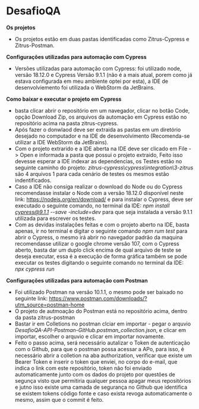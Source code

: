 # DesafioQA
**Os projetos**
- Os projetos estão em duas pastas identificadas como Zitrus-Cypress e Zitrus-Postman.

**Configurações utilizadas para automação com Cypress**

- Versões utilizadas para automação com Cypress: foi utilizado node, versão 18.12.0 e Cypress Versão 9.1.1 (não é a mais atual, porem como já estava configurada em meu ambiente optei por esta), a IDE de desenvolviemento foi utilizada o WebStorm da JetBrains.

**Como baixar e executar o projeto em Cypress**
- basta clicar abrir o repositório em um navegador, clicar no botão Code, opção Download Zip, os arquivos da automação em Cypress estão no repositório acima na pasta zitrus-cypress.
- Após fazer o donwlaod deve ser extraida as pastas em um diretório desejado no computador e na IDE de desenvolvimento (Recomenda-se utilizar a IDE WebStorm da JetBrains).
- Com o projeto extrarido e a IDE aberta na IDE deve ser clicado em File -> Open e informada a pasta que possui o projeto extraido, Feito isso devesse esperar a IDE indexar as dependencias, os Testes estão no seguinte caminho do projeto: *zitrus-cypress\cypress\integration\3-zitrus* são 4 arquivos 1 para cada cenário de testes os mesmos estão indentificados.
- Caso a IDE não consiga realizar o download do Node ou do Cypress recomendasse instalar o Node com a versão 18.12.0 disponível neste link: https://nodejs.org/en/download/ e para instalar o Cypress, deve ser executado o seguinte comando, no terminal da IDE: *npm install cypress@9.1.1 --save -include=dev* para que seja instalada a versão 9.1.1 utilizada para escrever os testes.
- Com as devidas instalações feitas e com o projeto aberto na IDE, basta apenas, ir no terminal e digitar o seguinte comando *npm rum test* para abrir o Cypress, o mesmo irá abrir no navegador padrão da maquina recomendasse utilizar o google chrome versão 107, com o Cypress aberto, basta dar um duplo click encima de qual arquivo de teste se deseja executar, essa é a execução de forma gráfica também se pode executar os testes digitando o seguinte comando no terminal da IDE: *npx cypress run* 

**Configurações utilizadas para automação com Postman**
- Foi utilizado Postman na versão 10.1.1, o mesmo pode ser baixado no seguinte link: https://www.postman.com/downloads/?utm_source=postman-home
- O projeto de autmoação do Postman está no repositório acima, dentro da pasta zitrus-postman
- Bastar ir em Colletions no postman clciar em importar - pegar o arquvio *DesafioQA-API-Postman-GitHub.postman_collection.json*, e clicar em importar, escolher o arquvio e clicar em importar novamente.
- Feito o passo acima, será necessário autalizar o Token de autenticação com o Github, para que o postman possa acessar a APo, para isso, é necessário abrir a colletion na aba authorization, verificar que existe um Bearer Token e inserir o token que enviei, no corpo do e-mail, que indica o link com este repositório,  token não foi enviado automaticamente junto com os dados do projeto por questões de segunça visto que permitiria qualquer pessoa apagar meus repositórios e jutno isso existe uma camada de segurança no Github que identifica se existem tokens código fonte e caso exista revoga automaticamente o mesmo, assim que o commit é feito.
